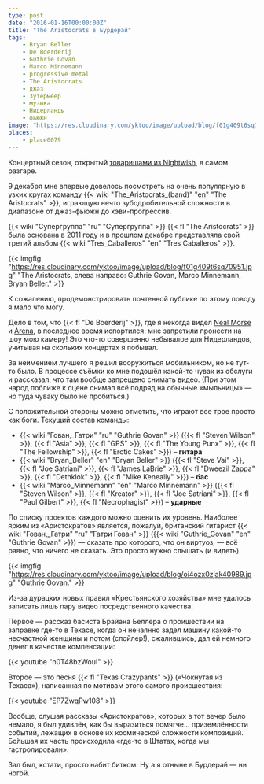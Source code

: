 ```yaml
---
type: post
date: "2016-01-16T00:00:00Z"
title: "The Aristocrats в Бурдерай"
tags:
    - Bryan Beller
    - De Boerderij
    - Guthrie Govan
    - Marco Minnemann
    - progressive metal
    - The Aristocrats
    - джаз
    - Зутермеер
    - музыка
    - Нидерланды
    - фьюжн
image: "https://res.cloudinary.com/yktoo/image/upload/blog/f01g409t6sq70951.jpg"
places:
    - place0079
---
```


Концертный сезон, открытый [товарищами из Nightwish](0264), в самом разгаре.

9 декабря мне впервые довелось посмотреть на очень популярную в узких кругах команду {{< wiki "The_Aristocrats_(band)" "en" "The Aristocrats" >}}, играющую нечто зубодробительной сложности в диапазоне от джаз-фьюжн до хэви-прогрессив.

<!--more-->

{{< wiki "Супергруппа" "ru" "Супергруппа" >}} {{< fl "The Aristocrats" >}} была основана в 2011 году и в прошлом декабре представляла свой третий альбом {{< wiki "Tres_Caballeros" "en" "Tres Caballeros" >}}.

{{< imgfig "https://res.cloudinary.com/yktoo/image/upload/blog/f01g409t6sq70951.jpg" "The Aristocrats, слева направо: Guthrie Govan, Marco Minnemann, Bryan Beller." >}}

К сожалению, продемонстрировать почтенной публике по этому поводу я мало что могу.

Дело в том, что {{< fl "De Boerderij" >}}, где я некогда видел [Neal Morse](0095) и [Arena](0127), в последнее время испортился: мне запретили пронести на шоу мою камеру! Это что-то совершенно небывалое для Нидерландов, учитывая на скольких концертах я побывал.

За неимением лучшего я решил вооружиться мобильником, но не тут-то было. В процессе съёмки ко мне подошёл какой-то чувак из обслуги и рассказал, что там вообще запрещено снимать видео. (При этом народ поближе к сцене снимал всё подряд на обычные «мыльницы» — но туда чуваку было не пробиться.)


С положительной стороны можно отметить, что играют все трое просто как боги. Текущий состав команды:

* {{< wiki "Гован,_Гатри" "ru" "Guthrie Govan" >}} ({{< fl "Steven Wilson" >}}, {{< fl "Asia" >}}, {{< fl "GPS" >}}, {{< fl "The Young Punx" >}}, {{< fl "The Fellowship" >}}, {{< fl "Erotic Cakes" >}}) – **гитара**
* {{< wiki "Bryan_Beller" "en" "Bryan Beller" >}} ({{< fl "Steve Vai" >}}, {{< fl "Joe Satriani" >}}, {{< fl "James LaBrie" >}}, {{< fl "Dweezil Zappa" >}}, {{< fl "Dethklok" >}}, {{< fl "Mike Keneally" >}}) – **бас**
* {{< wiki "Marco_Minnemann" "en" "Marco Minnemann" >}} ({{< fl "Steven Wilson" >}}, {{< fl "Kreator" >}}, {{< fl "Joe Satriani" >}}, {{< fl "Paul Gilbert" >}}, {{< fl "Necrophagist" >}}) – **ударные**

По списку проектов каждого можно оценить их уровень. Наиболее ярким из «Аристократов» является, пожалуй, британский гитарист {{< wiki "Гован,_Гатри" "ru" "Гатри Гован" >}} ({{< wiki "Guthrie_Govan" "en" "Guthrie Govan" >}}) — сказать про которого, что он виртуоз, — всё равно, что ничего не сказать. Это просто нужно слышать (и видеть).

{{< imgfig "https://res.cloudinary.com/yktoo/image/upload/blog/oi4ozx0zjak40989.jpg" "Guthrie Govan." >}}

Из-за дурацких новых правил «Крестьянского хозяйства» мне удалось записать лишь пару видео посредственного качества.

Первое — рассказ басиста Брайана Беллера о проишествии на заправке где-то в Техасе, когда он нечаянно задел машину какой-то несчастной женщины и потом (спойлер!), сжалившись, дал ей немного денег в качестве компенсации:

{{< youtube "n0T48bzWouI" >}}

Второе — это песня {{< fl "Texas Crazypants" >}} («Чокнутая из Техаса»), написанная по мотивам этого самого происшествия:

{{< youtube "EP7ZwqPw108" >}}

Вообще, слушая рассказы «Аристократов», которых в тот вечер было немало, я был удивлён, как бы выразиться помягче… приземлённости событий, лежащих в основе их космической сложности композиций. Бо́льшая их часть происходила «где-то в Штатах, когда мы гастролировали».

Зал был, кстати, просто набит битком. Ну а я отныне в Бурдерай — ни ногой.
